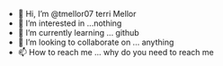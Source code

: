 - 👋 Hi, I’m @tmellor07   terri Mellor
- 👀 I’m interested in ...nothing
- 🌱 I’m currently learning ... github
- 💞️ I’m looking to collaborate on ... anything 
- 📫 How to reach me ... why do you need to reach me

<!---
tmellor07/tmellor07 is a ✨ special ✨ repository because its `README.md` (this file) appears on your GitHub profile.
You can click the Preview link to take a look at your changes.
--->
